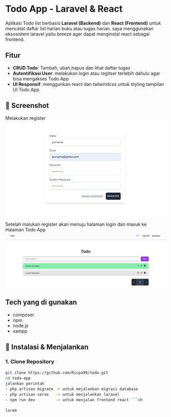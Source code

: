 # Todo App - Laravel & React
Aplikasi Todo list berbasis **Laravel (Backend)** dan **React (Frontend)** untuk mencatat daftar list harian buku atau tugas harian. saya menggunakan eksosistem laravel yaitu breeze agar dapat menginstal react sebagai frontend.

## Fitur
- **CRUD Todo**: Tambah, ubah,hapus dan lihat daftar tugas
- **Autentifikasi User**: melakukan login atau regitser terlebih dahulu agar bisa mengakses Todo App
- **UI Responsif**: menggunkan react dan tailwindcss untuk styling tampilan UI Todo App

## 📸 Screenshot
Melakukan register
![image alt](https://github.com/Ricpa99/todo/blob/d766045e8b1a79bfd11891187bd5d8cff01a1337/laravel%20-%20react/img/register.png)

Setelah malukan register akan menuju halaman login dan masuk ke Halaman Todo App
![image alt](https://github.com/Ricpa99/todo/blob/6991821e0214d2269208a4741fd170f920ed7aa8/laravel%20-%20react/img/home.png)

## Tech yang di gunakan
- composer
- npm
- node.js
- xampp

## 🔧 Instalasi & Menjalankan
### **1. Clone Repository**
```sh
git clone https://github.com/Ricpa99/todo.git
cd todo-app
jalankan perintah
- php artisan migrate -> untuk mejalankan migrasi database
- php artisan serve   -> untuk menjalankan laravel
- npm run dev         -> untuk menjalan frontend react ```sh

lorem
